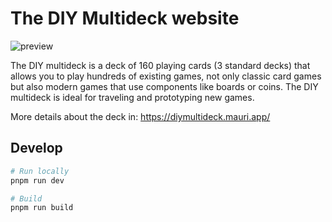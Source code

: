 # The DIY Multideck website

![preview](/public/images/ogimage.png)

The DIY multideck is a deck of 160 playing cards (3 standard decks) that allows you to play hundreds of existing games, not only classic card games but also modern games that use components like boards or coins. The DIY multideck is ideal for traveling and prototyping new games.

More details about the deck in: <https://diymultideck.mauri.app/>

## Develop

```zsh
# Run locally
pnpm run dev

# Build
pnpm run build
```
